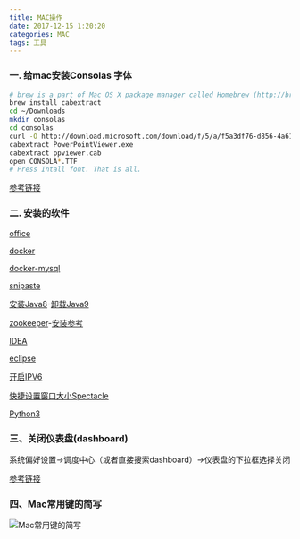 ```yaml
---
title: MAC操作
date: 2017-12-15 1:20:20
categories: MAC
tags: 工具
---
```

### 一. 给mac安装Consolas 字体

```bash
# brew is a part of Mac OS X package manager called Homebrew (http://brew.sh/).
brew install cabextract
cd ~/Downloads
mkdir consolas
cd consolas
curl -O http://download.microsoft.com/download/f/5/a/f5a3df76-d856-4a61-a6bd-722f52a5be26/PowerPointViewer.exe
cabextract PowerPointViewer.exe
cabextract ppviewer.cab
open CONSOLA*.TTF
# Press Intall font. That is all.
```
<!--more-->
[参考链接](http://ikato.com/blog/how-to-install-consolas-font-on-mac-os-x.html)

### 二. 安装的软件

[office](http://www.jianshu.com/p/2172835cfb17)

[docker](https://www.docker.com/docker-mac)

[docker-mysql](https://hub.alauda.cn/repos/alauda/mysql)

[snipaste](https://zh.snipaste.com/)

[安装Java8](http://www.oracle.com/technetwork/java/javase/downloads/jdk8-downloads-2133151.html)-[卸载Java9](https://gist.github.com/schnell18/bcb9833f725be22f6acd01f94b486392)

[zookeeper](https://zookeeper.apache.org/releases.html#download)-[安装参考](http://www.jianshu.com/p/0ba61bf7149f)

[IDEA](http://www.cnblogs.com/wang1024/p/7485758.html)

[eclipse](http://www.eclipse.org/downloads/)

[开启IPV6](https://github.com/XX-net/XX-Net/wiki/IPv6-Mac)

[快捷设置窗口大小Spectacle](https://www.zhihu.com/question/21075430)

[Python3](http://pythonguidecn.readthedocs.io/zh/latest/starting/install3/osx.html)

### 三、关闭仪表盘(dashboard)

系统偏好设置->调度中心（或者直接搜索dashboard）->仪表盘的下拉框选择关闭

[参考链接](https://www.maczd.com/post/39.html)

### 四、Mac常用键的简写

![Mac常用键的简写](https://github.com/chenbuer/markdownImgs/blob/master/blog/mac%E5%B8%B8%E7%94%A8%E9%94%AE.png?raw=true)